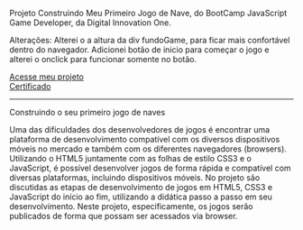 Projeto Construindo Meu Primeiro Jogo de Nave, do BootCamp JavaScript Game Developer, da Digital Innovation One.

Alterações:
Alterei o a altura da div fundoGame, para ficar mais confortável dentro do navegador.
Adicionei botão de inicio para começar o jogo e alterei o onclick para funcionar somente no botão.

<a href="#">Acesse meu projeto</a><br>
<a href="#">Certificado</a>

-------------------------------------------------------------------

Construindo o seu primeiro jogo de naves

Uma das dificuldades dos desenvolvedores de jogos é encontrar uma plataforma de desenvolvimento compatível com os diversos dispositivos móveis no mercado e também com os diferentes navegadores (browsers). Utilizando o HTML5 juntamente com as folhas de estilo CSS3 e o JavaScript, é possível desenvolver jogos de forma rápida e compatível com diversas plataformas, incluindo dispositivos móveis. No projeto são discutidas as etapas de desenvolvimento de jogos em HTML5, CSS3 e JavaScript do início ao fim, utilizando a didática passo a passo em seu desenvolvimento. Neste projeto, especificamente, os jogos serão publicados de forma que possam ser acessados via browser.
